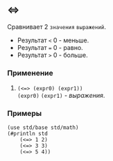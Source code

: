 ## <=>
Сравнивает 2 `значения` `выражений`.

- Результат `<` 0 - меньше.
- Результат `=` 0 - равно.
- Результат `>` 0 - больше.

### Применение

1. `(<=> (expr0) (expr1))`<br>
`(expr0)` `(expr1)` - _выражения_.

### Примеры

```pihta
(use std/base std/math)
(#println std
    (<=> 1 2)
    (<=> 3 3)
    (<=> 5 4))
```